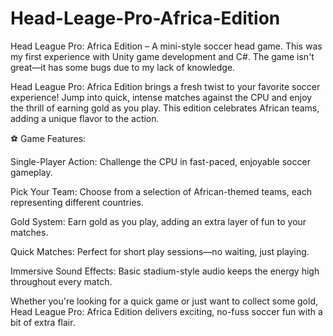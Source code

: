 # Head-Leage-Pro-Africa-Edition
Head League Pro: Africa Edition – A mini-style soccer head game. This was my first experience with Unity game development and C#. The game isn't great—it has some bugs due to my lack of knowledge.


Head League Pro: Africa Edition brings a fresh twist to your favorite soccer experience! Jump into quick, intense matches against the CPU and enjoy the thrill of earning gold as you play. This edition celebrates African teams, adding a unique flavor to the action.

⚽ Game Features:

Single-Player Action: Challenge the CPU in fast-paced, enjoyable soccer gameplay.

Pick Your Team: Choose from a selection of African-themed teams, each representing different countries.

Gold System: Earn gold as you play, adding an extra layer of fun to your matches.

Quick Matches: Perfect for short play sessions—no waiting, just playing.

Immersive Sound Effects: Basic stadium-style audio keeps the energy high throughout every match.

Whether you're looking for a quick game or just want to collect some gold, Head League Pro: Africa Edition delivers exciting, no-fuss soccer fun with a bit of extra flair.

